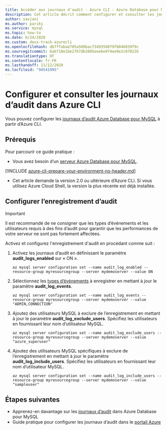 ```yaml
---
title: Accéder aux journaux d’audit - Azure CLI - Azure Database pour MySQL
description: Cet article décrit comment configurer et consulter les journaux d’audit dans Azure Database pour MySQL à partir d’Azure CLI.
author: savjani
ms.author: pariks
ms.service: mysql
ms.topic: how-to
ms.date: 6/24/2020
ms.custom: devx-track-azurecli
ms.openlocfilehash: db7ffabae785a589bacf349356079f6046039f9c
ms.sourcegitcommit: 6ab718e1be2767db2605eeebe974ee9e2c07022b
ms.translationtype: HT
ms.contentlocale: fr-FR
ms.lasthandoff: 11/12/2020
ms.locfileid: "94541995"
---
```

# <a name="configure-and-access-audit-logs-in-the-azure-cli"></a>Configurer et consulter les journaux d’audit dans Azure CLI

Vous pouvez configurer les [journaux d’audit Azure Database pour MySQL](concepts-audit-logs.md) à partir d’Azure CLI.

## <a name="prerequisites"></a>Prérequis

Pour parcourir ce guide pratique :

- Vous avez besoin d’un [serveur Azure Database pour MySQL](quickstart-create-mysql-server-database-using-azure-portal.md).

[!INCLUDE [azure-cli-prepare-your-environment-no-header.md](../../includes/azure-cli-prepare-your-environment-no-header.md)]

- Cet article demande la version 2.0 ou ultérieure d’Azure CLI. Si vous utilisez Azure Cloud Shell, la version la plus récente est déjà installée.

## <a name="configure-audit-logging"></a>Configurer l’enregistrement d’audit

>[!IMPORTANT]
> Il est recommandé de ne consigner que les types d’événements et les utilisateurs requis à des fins d’audit pour garantir que les performances de votre serveur ne sont pas fortement affectées.

Activez et configurez l'enregistrement d'audit en procédant comme suit :

1. Activez les journaux d’audit en définissant le paramètre **audit_logs_enabled** sur « ON ». 
    ```azurecli-interactive
    az mysql server configuration set --name audit_log_enabled --resource-group myresourcegroup --server mydemoserver --value ON
    ```

1. Sélectionnez les [types d’événements](concepts-audit-logs.md#configure-audit-logging) à enregistrer en mettant à jour le paramètre **audit_log_events**.
    ```azurecli-interactive
    az mysql server configuration set --name audit_log_events --resource-group myresourcegroup --server mydemoserver --value "ADMIN,CONNECTION"
    ```

1. Ajoutez des utilisateurs MySQL à exclure de l’enregistrement en mettant à jour le paramètre **audit_log_exclude_users**. Spécifiez les utilisateurs en fournissant leur nom d’utilisateur MySQL.
    ```azurecli-interactive
    az mysql server configuration set --name audit_log_exclude_users --resource-group myresourcegroup --server mydemoserver --value "azure_superuser"
    ```

1. Ajoutez des utilisateurs MySQL spécifiques à exclure de l’enregistrement en mettant à jour le paramètre **audit_log_include_users**. Spécifiez les utilisateurs en fournissant leur nom d’utilisateur MySQL.
    ```azurecli-interactive
    az mysql server configuration set --name audit_log_include_users --resource-group myresourcegroup --server mydemoserver --value "sampleuser"
    ```

## <a name="next-steps"></a>Étapes suivantes
- Apprenez-en davantage sur les [journaux d’audit](concepts-audit-logs.md) dans Azure Database pour MySQL
- Guide pratique pour configurer les journaux d’audit dans le [portail Azure](howto-configure-audit-logs-portal.md)
